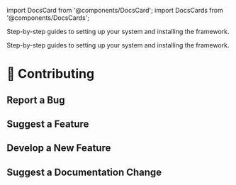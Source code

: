 import DocsCard from '@components/DocsCard';
import DocsCards from '@components/DocsCards';

<DocsCards>

<DocsCard header="Installation Guide" href="/intro/cli">
    <p>Step-by-step guides to setting up your system and installing the framework.</p>
  </DocsCard>
<DocsCard header="Installation Guide" href="/intro/cli">
    <p>Step-by-step guides to setting up your system and installing the framework.</p>
  </DocsCard>

</DocsCards>

# 🤝 Contributing

## Report a Bug

## Suggest a Feature

## Develop a New Feature

## Suggest a Documentation Change
